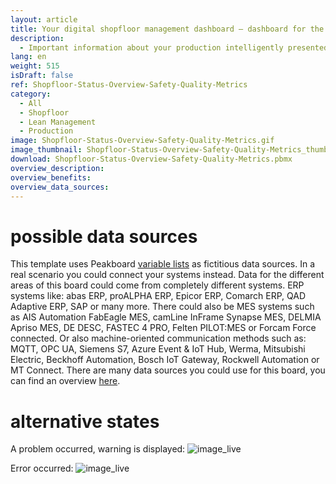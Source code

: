 ```yaml
---
layout: article
title: Your digital shopfloor management dashboard – dashboard for the overall status of a production line
description: 
  - Important information about your production intelligently presented to all employees, exactly where they need it! With this template you can see the overall status of your production line at a glance, as well as tasks to be completed and key figures on safety and quality level - especially comprehensible through the safety cross and the quality Q! The efficient communication of relevant information on your shopfloor contributes to the continuous improvement process, increases productivity and thus ensures your competitiveness. Download directly now!
lang: en
weight: 515
isDraft: false
ref: Shopfloor-Status-Overview-Safety-Quality-Metrics
category:
  - All
  - Shopfloor
  - Lean Management
  - Production
image: Shopfloor-Status-Overview-Safety-Quality-Metrics.gif
image_thumbnail: Shopfloor-Status-Overview-Safety-Quality-Metrics_thumbnail.png
download: Shopfloor-Status-Overview-Safety-Quality-Metrics.pbmx
overview_description:
overview_benefits:
overview_data_sources:
---
```

# possible data sources
This template uses Peakboard [variable lists](https://help.peakboard.com/scripting/en-variables.html) as fictitious data sources. In a real scenario you could connect your systems instead. Data for the different areas of this board could come from completely different systems. ERP systems like: abas ERP, proALPHA ERP, Epicor ERP, Comarch ERP, QAD Adaptive ERP, SAP or many more. There could also be MES systems such as AIS Automation FabEagle MES, camLine InFrame Synapse MES, DELMIA Apriso MES, DE DESC, FASTEC 4 PRO, Felten PILOT:MES or Forcam Force connected. Or also machine-oriented communication methods such as: MQTT, OPC UA, Siemens S7, Azure Event & IoT Hub, Werma, Mitsubishi Electric, Beckhoff Automation, Bosch IoT Gateway, Rockwell Automation or MT Connect. There are many data sources you could use for this board, you can find an overview [here](https://peakboard.com/en/interfaces/).

# alternative states

A problem occurred, warning is displayed:
![image_live](Shopfloor-Status-Overview-Safety-Quality-Metrics-Warning.png)


Error occurred:
![image_live](Shopfloor-Status-Overview-Safety-Quality-Metrics-Error.png)
